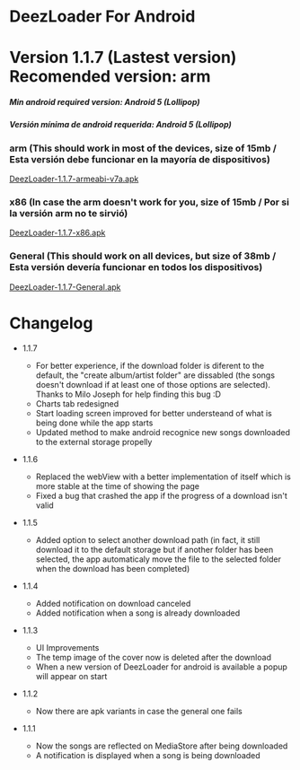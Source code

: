 # DeezLoader For Android 

# Version 1.1.7 (Lastest version) Recomended version: arm
##### Min android required version: Android 5 (Lollipop)
##### Versión mínima de android requerida: Android 5 (Lollipop)

### arm (This should work in most of the devices, size of 15mb / Esta versión debe funcionar en la mayoría de dispositivos)
[DeezLoader-1.1.7-armeabi-v7a.apk](https://gitlab.com/DT3264/DeezLoader-Android/raw/master/Release/DeezLoader-1.1.7-armeabi-v7a-debug.apk)

### x86 (In case the arm doesn't work for you, size of 15mb / Por si la versión arm no te sirvió)
[DeezLoader-1.1.7-x86.apk](https://gitlab.com/DT3264/DeezLoader-Android/raw/master/Release/DeezLoader-1.1.7-x86-debug.apk)

### General (This should work on all devices, but size of 38mb / Esta versión devería funcionar en todos los dispositivos)
[DeezLoader-1.1.7-General.apk](https://gitlab.com/DT3264/DeezLoader-Android/raw/master/Release/DeezLoader-1.1.7-General-debug.apk)

# Changelog

- 1.1.7
    - For better experience, if the download folder is diferent to the default, the "create album/artist folder" are dissabled (the songs doesn't download if at least one of those options are selected). Thanks to Milo Joseph for help finding this bug :D
    - Charts tab redesigned
    - Start loading screen improved for better understeand of what is being done while the app starts
    - Updated method to make android recognice new songs downloaded to the external storage propelly

- 1.1.6
    - Replaced the webView with a better implementation of itself which is more stable at the time of showing the page
    - Fixed a bug that crashed the app if the progress of a download isn't valid

- 1.1.5
    - Added option to select another download path (in fact, it still download it to the default storage but if another folder has been selected, the app automaticaly move the file to the selected folder when the download has been completed)

- 1.1.4
    - Added notification on download canceled
    - Added notification when a song is already downloaded

- 1.1.3
    - UI Improvements
    - The temp image of the cover now is deleted after the download
    - When a new version of DeezLoader for android is available a popup will appear on start

- 1.1.2
    - Now there are apk variants in case the general one fails

- 1.1.1
    -  Now the songs are reflected on MediaStore after being downloaded
    -  A notification is displayed when a song is being downloaded